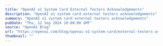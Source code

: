 ```yaml
---
title: "OpenAI o1 System Card External Testers Acknowledgements"
description: "OpenAI o1 system card external testers acknowledgements"
summary: "OpenAI o1 system card external testers acknowledgements"
pubDate: "Thu, 12 Sep 2024 10:00:00 GMT"
source: "OpenAI Blog"
url: "https://openai.com/blog/openai-o1-system-card/external-testers-acknowledgements"
thumbnail: ""
---
```


